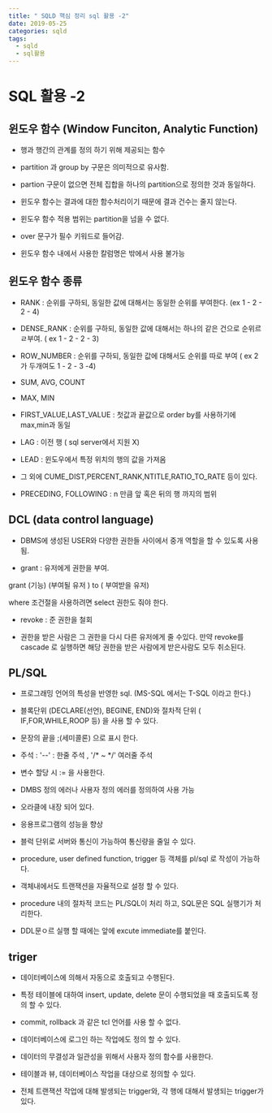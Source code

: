 ```yaml
---
title: " SQLD 핵심 정리 sql 활용 -2"
date: 2019-05-25
categories: sqld
tags: 
  - sqld
  - sql활용
---
```


# SQL 활용 -2 

## 윈도우 함수 (Window Funciton, Analytic Function)

 - 행과 행간의 관계를 정의 하기 위해 제공되는 함수
 
 - partition 과 group by 구문은 의미적으로 유사함.
 
 - partion 구문이 없으면 전체 집합을 하나의 partition으로 정의한 것과 동일하다.
 
 - 윈도우 함수는 결과에 대한 함수처리이기 때문에 결과 건수는 줄지 않는다.
 
 - 윈도우 함수 적용 범위는 partition을 넘을 수 없다. 
 
 - over 문구가 필수 키워드로 들어감. 

- 윈도우 함수 내에서 사용한 칼럼명은 밖에서 사용 불가능

## 윈도우 함수 종류
 - RANK : 순위를 구하되, 동일한 값에 대해서는 동일한 순위를 부여한다. (ex  1 - 2 - 2 - 4)
 
 - DENSE_RANK : 순위를 구하되, 동일한 값에 대해서는 하나의 같은 건으로 순위르 ㄹ부여. ( ex 1 - 2 - 2 - 3)
 
 - ROW_NUMBER : 순위를 구하되, 동일한 값에 대해서도 순위를 따로 부여 ( ex 2가 두개여도 1 - 2 - 3 -4)
 
 - SUM, AVG, COUNT
 
 - MAX, MIN
 
 - FIRST_VALUE,LAST_VALUE : 첫값과 끝값으로 order by를 사용하기에 max,min과 동일
 
 - LAG : 이전 행 ( sql server에서 지원 X)
 
 - LEAD : 윈도우에서 특정 위치의 행의 값을 가져옴
 
 - 그 외에 CUME_DIST,PERCENT_RANK,NTITLE,RATIO_TO_RATE 등이 있다.
 
 - PRECEDING, FOLLOWING : n 만큼 앞 혹은 뒤의 행 까지의 범위
 
 
 ## DCL (data control language)
  - DBMS에 생성된 USER와 다양한 권한들 사이에서 중개 역할을 할 수 있도록 사용됨. 
  
  - grant : 유저에게 권한을 부여. 
  
  grant (기능) (부여될 유저 ) to ( 부여받을 유저)
  
  where 조건절을 사용하려면 select 권한도 줘야 한다.
  
  - revoke : 준 권한을 철회
  
  - 권한을 받은 사람은 그 권한을 다시 다른 유저에게 줄 수있다. 만약 revoke를 cascade 로 실행하면 해당 권한을 받은 사람에게 받은사람도 모두 취소된다.
  
 
 ## PL/SQL 
  - 프로그래밍 언어의 특성을 반영한 sql. (MS-SQL 에서는 T-SQL 이라고 한다.)
  
  -  블록단위 (DECLARE(선언), BEGINE, END)와 절차적 단위 ( IF,FOR,WHILE,ROOP 등) 을 사용 할 수 있다. 
  
  - 문장의 끝을 ;(세미콜론) 으로 표시 한다.
  
  - 주석 : '--' : 한줄 주석 , '/* ~ */' 여러줄 주석
  
  - 변수 할당 시 := 을 사용한다.
  
  - DMBS 정의 에러나 사용자 정의 에러를 정의하여 사용 가능
  
  - 오라클에 내장 되어 있다.
  
  - 응용프로그램의 성능을 향상
  
  - 블럭 단위로 서버와 통신이 가능하여 통신량을 줄일 수 있다.
  
  - procedure, user defined function, trigger 등 객체를 pl/sql 로 작성이 가능하다.
  
  - 객체내에서도 트랜잭션을 자율적으로 설정 할 수 있다.
  
  - procedure 내의 절차적 코드는 PL/SQL이 처리 하고, SQL문은 SQL 실행기가 처리한다.
  
  - DDL문ㅇ르 실행 할 때에는 앞에 excute immediate를 붙인다.
  
 ## triger
  - 데이터베이스에 의해서 자동으로 호출되고 수행된다.
  
  - 특정 테이블에 대하여 insert, update, delete 문이 수행되었을 때 호출되도록 정의 할 수 있다.
  
   - commit, rollback 과 같은 tcl 언어를 사용 할 수 없다.
   
   - 데이터베이스에 로그인 하는 작업에도 정의 할 수 있다.
   
   - 데이터의 무결성과 일관성을 위해서 사용자 정의 함수를 사용한다.
   
   - 테이블과 뷰, 데이터베이스 작업을 대상으로 정의할 수 있다.
   
   - 전체 트랜잭션 작업에 대해 발생되는 trigger와, 각 행에 대해서 발생되는 trigger가 있다. 
   
